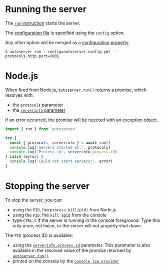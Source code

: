 # Running the server

The [`run` instruction](README.md) starts the server.

The [configuration file](../configuration/configuration.md#configuration-file)
is specified using the `config` option.

Any other option will be merged as a
[configuration property](../configuration/configuration.md#properties).

```shell
$ autoserver run --config=autoserver.config.yml --protocols.http.port=5001
```

# Node.js

When fired from Node.js, `autoserver.run()` returns a promise, which resolves
with:

- the [`protocols` parameter](../quality/logging.md#functions-parameters)
- the [`serverinfo` parameter](../configuration/functions.md#parameters)

If an error occurred, the promise will be rejected with an
[exception object](error.md#exceptions).

```js
import { run } from 'autoserver'

try {
  const { protocols, serverinfo } = await run()
  console.log('Servers started at:', protocols)
  console.log('Process id', serverinfo.process.id)
} catch (error) {
  console.log('Could not start servers:', error)
}
```

# Stopping the server

To stop the server, you can:

- using the `PID`, fire `process.kill(pid)` from Node.js
- using the `PID`, fire `kill $pid` from the console
- type `CTRL-C` if the server is running in the console foreground. Type this
  only once, not twice, or the server will not properly shut down.

The `PID` (process ID) is available:

- using the [`serverinfo.process.id`](../configuration/functions.md#parameters)
  parameter. This parameter is also available in the resolved value of the
  promise returned by [`autoserver.run()`](#node.js).
- printed on the console by the
  [`console log provider`](../quality/logging.md#console-log-provider)
